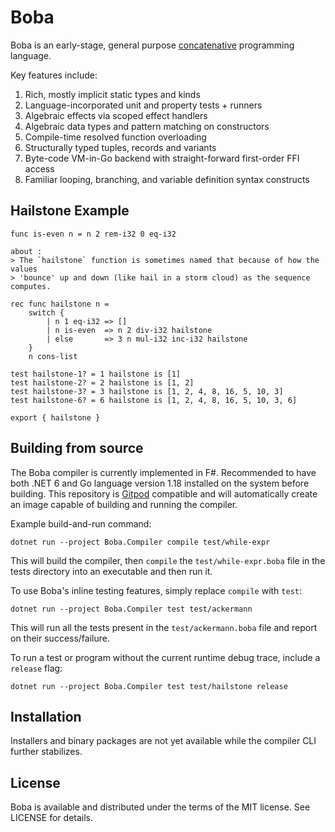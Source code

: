 # Boba

Boba is an early-stage, general purpose [concatenative](https://concatenative.org/) programming language.

Key features include:
1. Rich, mostly implicit static types and kinds
2. Language-incorporated unit and property tests + runners
3. Algebraic effects via scoped effect handlers
4. Algebraic data types and pattern matching on constructors
5. Compile-time resolved function overloading
6. Structurally typed tuples, records and variants
8. Byte-code VM-in-Go backend with straight-forward first-order FFI access
9. Familiar looping, branching, and variable definition syntax constructs

## Hailstone Example

```
func is-even n = n 2 rem-i32 0 eq-i32

about :
> The `hailstone` function is sometimes named that because of how the values
> 'bounce' up and down (like hail in a storm cloud) as the sequence computes.

rec func hailstone n =
    switch {
        | n 1 eq-i32 => []
        | n is-even  => n 2 div-i32 hailstone
        | else       => 3 n mul-i32 inc-i32 hailstone
    }
    n cons-list

test hailstone-1? = 1 hailstone is [1]
test hailstone-2? = 2 hailstone is [1, 2]
test hailstone-3? = 3 hailstone is [1, 2, 4, 8, 16, 5, 10, 3]
test hailstone-6? = 6 hailstone is [1, 2, 4, 8, 16, 5, 10, 3, 6]

export { hailstone }
```

## Building from source

The Boba compiler is currently implemented in F#. Recommended to have both .NET 6 and Go language version 1.18 installed on the system before building. This repository is [Gitpod](https://gitpod.io/) compatible and will automatically create an image capable of building and running the compiler.

Example build-and-run command:

```
dotnet run --project Boba.Compiler compile test/while-expr
```

This will build the compiler, then `compile` the `test/while-expr.boba` file in the tests directory into an executable and then run it.

To use Boba's inline testing features, simply replace `compile` with `test`:

```
dotnet run --project Boba.Compiler test test/ackermann
```

This will run all the tests present in the `test/ackermann.boba` file and report on their success/failure.

To run a test or program without the current runtime debug trace, include a `release` flag:

```
dotnet run --project Boba.Compiler test test/hailstone release
```

## Installation

Installers and binary packages are not yet available while the compiler CLI further stabilizes.

## License

Boba is available and distributed under the terms of the MIT license. See LICENSE for details.